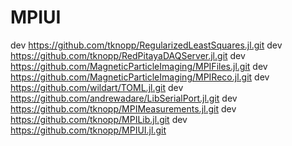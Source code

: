 # MPIUI

dev https://github.com/tknopp/RegularizedLeastSquares.jl.git
dev https://github.com/tknopp/RedPitayaDAQServer.jl.git
dev https://github.com/MagneticParticleImaging/MPIFiles.jl.git
dev https://github.com/MagneticParticleImaging/MPIReco.jl.git
dev https://github.com/wildart/TOML.jl.git
dev https://github.com/andrewadare/LibSerialPort.jl.git
dev https://github.com/tknopp/MPIMeasurements.jl.git
dev https://github.com/tknopp/MPILib.jl.git
dev https://github.com/tknopp/MPIUI.jl.git
